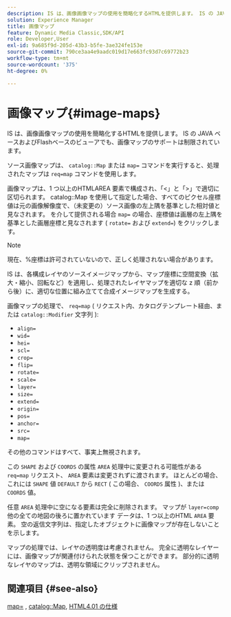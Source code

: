 ```yaml
---
description: IS は、画像画像マップの使用を簡略化するHTMLを提供します。 IS の JAVA ベースおよびFlashベースのビューアでも、画像マップのサポートは制限されています。
solution: Experience Manager
title: 画像マップ
feature: Dynamic Media Classic,SDK/API
role: Developer,User
exl-id: 9a685f9d-205d-43b3-b5fe-3ae324fe153e
source-git-commit: 790ce3aa4e9aadc019d17e663fc93d7c69772b23
workflow-type: tm+mt
source-wordcount: '375'
ht-degree: 0%

---
```


# 画像マップ{#image-maps}

IS は、画像画像マップの使用を簡略化するHTMLを提供します。 IS の JAVA ベースおよびFlashベースのビューアでも、画像マップのサポートは制限されています。

ソース画像マップは、 `catalog::Map` または `map=` コマンドを実行すると、処理されたマップは `req=map` コマンドを使用します。

画像マップは、1 つ以上のHTMLAREA 要素で構成され、「&lt;」と「>」で適切に区切られます。 catalog::Map を使用して指定した場合、すべてのピクセル座標値は元の画像解像度で、（未変更の）ソース画像の左上隅を基準とした相対値と見なされます。 を介して提供される場合 `map=` の場合、座標値は画層の左上隅を基準とした画層座標と見なされます ( `rotate=` および `extend=`) をクリックします。

>[!NOTE]
>
>現在、%座標は許可されていないので、正しく処理されない場合があります。

IS は、各構成レイヤのソースイメージマップから、マップ座標に空間変換（拡大・縮小、回転など）を適用し、処理されたレイヤマップを適切な z 順（前から後）に、適切な位置に組み立てて合成イメージマップを生成する。

画像マップの処理で、 `req=map` ( リクエスト内、カタログテンプレート経由、または `catalog::Modifier` 文字列 ):

* `align=`
* `wid=`
* `hei=`
* `scl=`
* `crop=`
* `flip=`
* `rotate=`
* `scale=`
* `layer=`
* `size=`
* `extend=`
* `origin=`
* `pos=`
* `anchor=`
* `src=`
* `map=`

その他のコマンドはすべて、事実上無視されます。

この `SHAPE` および `COORDS` の属性 `AREA` 処理中に変更される可能性がある `req=map` リクエスト、 `AREA` 要素は変更されずに渡されます。 ほとんどの場合、これには `SHAPE` 値 `DEFAULT` から `RECT` ( この場合、 `COORDS` 属性 )、または `COORDS` 値。

任意 `AREA` 処理中に空になる要素は完全に削除されます。 マップが `layer=comp` 他の全ての地図の後ろに置かれています データは、1 つ以上のHTML `AREA` 要素。 空の返信文字列は、指定したオブジェクトに画像マップが存在しないことを示します。

マップの処理では、レイヤの透明度は考慮されません。 完全に透明なレイヤーには、画像マップが関連付けられた状態を保つことができます。 部分的に透明なレイヤのマップは、透明な領域にクリップされません。

## 関連項目 {#see-also}

[map=](../../../../../is-api/http-ref/image-serving-api-ref/c-http-protocol-reference/c-command-reference/r-map.md#reference-8f96545f196b4b7caa616e15c2363f06) , [catalog::Map](/help/aem-is-ir-api/is-api/image-catalog/image-serving-api-ref/c-image-catalog-reference/c-image-svg-data-reference/c-image-data-reference/r-map-cat.md), [HTML4.01 の仕様](https://www.w3.org/TR/html401/)
